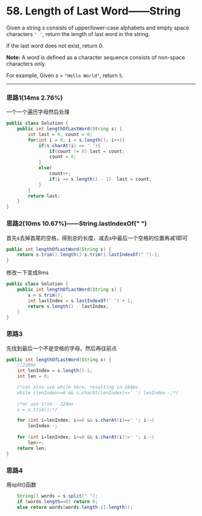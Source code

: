 # 58. Length of Last Word——String

Given a string *s* consists of upper/lower-case alphabets and empty space characters `' '`, return the length of last word in the string.

If the last word does not exist, return 0.

**Note:** A word is defined as a character sequence consists of non-space characters only.

For example, 
Given *s* = `"Hello World"`,
return `5`.

---

### 思路1(14ms 2.76%)

一个一个遍历字母然后处理

```java
public class Solution {
    public int lengthOfLastWord(String s) {
        int last = 0, count = 0;
        for(int i = 0; i < s.length(); i++){
            if(s.charAt(i) == ' '){
                if(count != 0) last = count;
                count = 0;
            }
            else{
                count++;
                if(i == s.length() - 1)  last = count;
            }
        }
        return last;
    }
}
```

### 思路2(10ms 10.67%)——String.lastIndexOf(" ")

首先s去掉首尾的空格，得到总的长度，减去s中最后一个空格的位置再减1即可

```java
public int lengthOfLastWord(String s) {
    return s.trim().length()-s.trim().lastIndexOf(" ")-1;
}
```

修改一下变成8ms

```java
public class Solution {
    public int lengthOfLastWord(String s) {
    	s = s.trim();
        int lastIndex = s.lastIndexOf(' ') + 1;
        return s.length() - lastIndex;
    }
}
```

### 思路3

先找到最后一个不是空格的字母，然后再往前点

```java
public int lengthOfLastWord(String s) {
    //228ms
    int lenIndex = s.length()-1;
    int len = 0;

    /*can also use while here, resulting in 264ms
    while (lenIndex>=0 && s.charAt(lenIndex)==' ') lenIndex--;*/
    
    /*or use trim - 324ms
    s = s.trim();*/

    for (int i=lenIndex; i>=0 && s.charAt(i)==' '; i--) 
        lenIndex--;
    
    for (int i=lenIndex; i>=0 && s.charAt(i)!=' '; i--) 
        len++;
    return len;
}
```

### 思路4

用split()函数

```java
	String[] words = s.split(" ");
    if (words.length==0) return 0;
    else return words[words.length-1].length();
```

